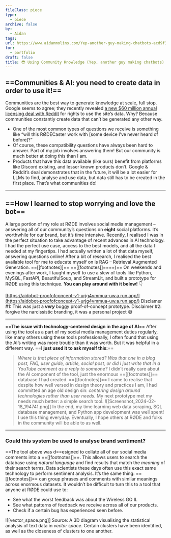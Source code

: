 ```yaml
---
fileClass: piece
type:
  - piece
archive: false
by:
  - Aidan
tags: 
url: https://www.aidanmolins.com/Yep-another-guy-making-chatbots-acd9f34ed95e490394545fe5da49c078
for:
  - portfolio
draft: false
title: 😎 Using Community Knowledge (Yep, another guy making chatbots)
---
```

## ==Communities & AI: you need to create data in order to use it!==
Communities are the best way to generate knowledge at scale, full stop. Google seems to agree; they recently revealed [a new $60 million annual licensing deal with Reddit](https://www.cbsnews.com/news/google-reddit-60-million-deal-ai-training/) for rights to use the site’s data. Why? Because communities constantly create data that can’t be generated any other way.
- One of the most common types of questions we receive is something like “will this RØDECaster work with [some device I’ve never heard of before]?”
- Of course, these compatibility questions have always been hard to answer. Part of my job involves answering them! But our community is much better at doing this than I am.
- Products that have this data available (like ours) benefit from platforms like Discord existing, and lesser known products don’t.
Google & Reddit’s deal demonstrates that in the future, it will be a lot easier for LLMs to find, analyse and use data, but data still has to be created in the first place. That’s what communities do!
---
  
## ==How I learned to stop worrying and love the bot==
A large portion of my role at RØDE involves social media management – answering all of our community’s questions on **eight** social platforms. It’s worthwhile for our brand, but it’s time intensive.
Recently, I realised I was in the perfect situation to take advantage of recent advances in AI technology. I had the perfect use case, access to the best models, and all the data I needed at my fingertips. I had actually written a lot of that data myself, answering questions online!
After a bit of research, I realised the best available tool for me to educate myself on is RAG – Retrieval Augmented Generation.
==[[footnotes]]== ==[[footnotes]]====)==
On weekends and evenings after work, I taught myself to use a slew of tools like Python, MySQL, FastAPI, BeautifulSoup, and StreamLit, and built a prototype for RØDE using this technique.
**You can play around with it below!** 👇
  
[https://aidobot-proofofconcept-v1-urjg4vmmua-uw.a.run.app/](https://aidobot-proofofconcept-v1-urjg4vmmua-uw.a.run.app/)
Disclamer \#1: This was just a _**very**_ buggy proof-of-concept prototype. Disclaimer \#2: forgive the narcissistic branding, it was a personal project 😅
  
---
  
==**The issue with technology-centered design in the age of AI**==
After using the tool as a part of my social media management duties regularly, like many others using these tools professionally, I often found that using the AI’s writing was more trouble than it was worth. But it was helpful in a different way.
==**I just used it to ask myself this:**==

> _Where is that piece of information stored? Was that one in a blog post, FAQ, user guide, article, social post, or did I just write that in a YouTube comment as a reply to someone?_
I didn’t really care about the AI component of the tool, just the enormous ==[[footnotes]]== database I had created. ==[[footnotes]]==
I came to realise that despite how well versed in design theory and practices I am, I had committed an age old design sin: _centering design around technologies rather than user needs._
My next prototype met my needs much better: a simple search tool.
![[Screenshot_2024-02-18_194741.png]]
In the end, my time learning web data scraping, SQL database management, and Python app development was well spent! I use this thing everyday. Eventually, I hope others at RØDE and folks in the community will be able to as well.
---
  
### Could this system be used to analyse brand sentiment?
==The tool above was d==esigned to collate all of our social media comments into a ==[[footnotes]]==. This allows users to search the database using _natural language_ and find results that match the _meaning_ of their search terms.
Data scientists these days often use this exact same technology to perform sentiment analysis. It’s the same thing: ==[[footnotes]]== can group phrases and comments with similar meanings across enormous datasets.
It wouldn’t be difficult to turn this to a tool that anyone at RØDE could use to:
- See what the worst feedback was about the Wireless GO II.
- See what patterns of feedback we receive across all of our products.
- Check if a certain bug has experienced seen before.
  
![[vector_space.png]]
Source: A 3D diagram visualising the statistical analysis of text data in _vector space_. Certain clusters have been identified, as well as the closeness of clusters to one another.